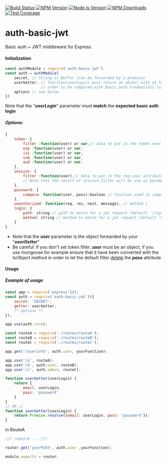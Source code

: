 [![Build Status][travis-image]][travis-url]
[![NPM Version][npm-image]][npm-url]
[![Node.js Version][node-version-image]][node-version-url]
[![NPM Downloads][downloads-image]][downloads-url]
[![Test Coverage][coveralls-image]][coveralls-url]

# auth-basic-jwt
Basic auth + JWT middleware for Express

#### Initialization

```js
const authModule = require('auth-basic-jwt')
const auth = authModule(
    secret, // String or Buffer (can be forwarded by a promise) 
    userGetter, // function(userLogin) must return an object with at least a "pass" attribute in 
                // order to be compared with basic auth credentials (can be forwarded by a promise)
    options // see below
})
```
Note that the "_**userLogin**_" parameter must **match** the **expected basic auth login**

##### Options:

```js
{
    token: {
        filter :function(user) or var,// data to put in the token.user attribute (default is the whole user param without the pass attribute)
        exp :function(user) or var,
        iss :function(user) or var,  
        sub :function(user) or var,       
        aud :function(user) or var,       
    },
    session: {
        filter :function(user),// data to put in the req.user attribute (default is the whole user param without the pass attribute)
        // Note that the result of session.filter will be use as parameter for the token options 
    },
    password: {
        compare: function(user, pass):boolean // function used to compare the user password (user.pass) and the provided credential (pass). Default is (user.pass == pass)
    },
    unauthorized: function(req, res, next, message), // method )
    login: {
        path: string // path to match for a jwt request (default '/login') 
        method: string // method to match for a jwt request (default 'POST')
    }
}
```
- Note that the _**user**_ parameter is the object forwarded by your "**_userGetter_**"
- Be careful: if you don't set token.filter, _**user**_ must be an object, 
if you use mongoose for example ensure that it have been converted with the toObject method
in order to let the default filter [delete](https://developer.mozilla.org/en-US/docs/Web/JavaScript/Reference/Operators/delete) the _**pass**_ attribute

#### Usage
##### Example of usage 
```js
const app = require('express')();
const auth = require('auth-basic-jwt')({
    secret: 'SECRET',
    getter: userGetter,
    /* options */
});

app.use(auth.core);

const routeA = require('./routes/routeA');
const routeB = require('./routes/routeB');
const routeC = require('./routes/routeC');

app.get('/userinfo', auth.user, yourFunction);

app.use('/a', routeA);
app.use('/b', auth.user, routeB);
app.use('/c', auth.admin, routeC);

function userGetter(userLogin) {
    return {
        email: userLogin,
        pass: 'password'
    }
}
// OR //
function userGetter(userLogin) {
    return Promise.resolve({email: userLogin, pass: 'password'});
}

```
in RouteA
```js
/// require ... ///

router.get('yourPath', auth.user ,yourFunction);

module.exports = router;
```

[npm-image]: https://img.shields.io/npm/v/auth-basic-jwt.svg
[npm-url]: https://npmjs.org/package/auth-basic-jwt
[downloads-image]: https://img.shields.io/npm/dm/auth-basic-jwt.svg
[downloads-url]: https://npmjs.org/package/auth-basic-jwt
[travis-image]: https://img.shields.io/travis/maxx-t/auth-basic-jwt.svg
[travis-url]: https://travis-ci.org/maxx-t/auth-basic-jwt
[node-version-image]: https://img.shields.io/node/v/auth-basic-jwt.svg
[node-version-url]: https://nodejs.org/en/download
[coveralls-image]: https://img.shields.io/coveralls/maxx-t/auth-basic-jwt/master.svg
[coveralls-url]: https://coveralls.io/r/maxx-t/auth-basic-jwt?branch=master
